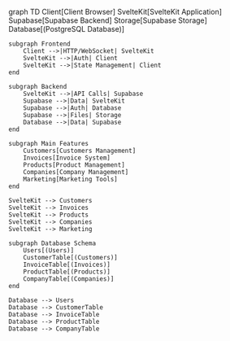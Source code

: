 
graph TD
    Client[Client Browser]
    SvelteKit[SvelteKit Application]
    Supabase[Supabase Backend]
    Storage[Supabase Storage]
    Database[(PostgreSQL Database)]

    subgraph Frontend
        Client -->|HTTP/WebSocket| SvelteKit
        SvelteKit -->|Auth| Client
        SvelteKit -->|State Management| Client
    end

    subgraph Backend
        SvelteKit -->|API Calls| Supabase
        Supabase -->|Data| SvelteKit
        Supabase -->|Auth| Database
        Supabase -->|Files| Storage
        Database -->|Data| Supabase
    end

    subgraph Main Features
        Customers[Customers Management]
        Invoices[Invoice System]
        Products[Product Management]
        Companies[Company Management]
        Marketing[Marketing Tools]
    end

    SvelteKit --> Customers
    SvelteKit --> Invoices
    SvelteKit --> Products
    SvelteKit --> Companies
    SvelteKit --> Marketing

    subgraph Database Schema
        Users[(Users)]
        CustomerTable[(Customers)]
        InvoiceTable[(Invoices)]
        ProductTable[(Products)]
        CompanyTable[(Companies)]
    end

    Database --> Users
    Database --> CustomerTable
    Database --> InvoiceTable
    Database --> ProductTable
    Database --> CompanyTable
